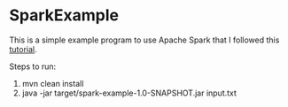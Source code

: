 # SparkExample

This is a simple example program to use Apache Spark that I followed this [tutorial](http://www.javaworld.com/article/2972863/big-data/open-source-java-projects-apache-spark.html).

Steps to run:
1. mvn clean install
2. java -jar target/spark-example-1.0-SNAPSHOT.jar input.txt